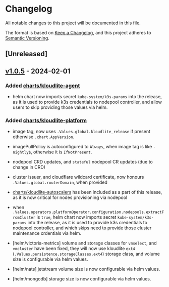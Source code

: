 # Changelog

All notable changes to this project will be documented in this file.

The format is based on [Keep a Changelog](https://keepachangelog.com/en/1.0.0/),
and this project adheres to [Semantic Versioning](https://semver.org/spec/v2.0.0.html).

## [Unreleased]

## [v1.0.5](https://github.com/kloudlite/helm-charts/compare/master...release-1.0.5) - 2024-02-01

### Added [charts/kloudlite-agent]
- helm chart now imports secret `kube-system/k3s-params` into the release, as it is used to provide k3s credentials to nodepool controller, and allow users to skip providing those values via helm.

### Added [charts/kloudlite-platform]

- image tag, now uses `.Values.global.kloudlite_release` if present otherwise `.chart.AppVersion`.
- imagePullPolicy is autoconfigured to `Always`, when image tag is like `-nightly$`, otherwise it is `IfNotPresent`.

- nodepool CRD updates, and `stateful` nodepool CR updates (due to change in CRD)
- cluster issuer, and cloudflare wildcard certificate, now honours `.Values.global.routerDomain`, when provided
- [charts/kloudlite-autoscalers] has been included as a part of this release, as it is now critical for nodes provisioning via nodepool
- when `.Values.operators.platformOperator.configuration.nodepools.extractFromCluster` is `true`, helm chart now imports secret `kube-system/k3s-params` into the release, as it is used to provide k3s credentials to nodepool controller, and which skips need to provide those cluster maintenance crdentials via helm.
- [helm/victoria-metrics] volume and storage classes for `vmselect`, and `vmcluster` have been fixed, they will now use kloudlite `ext4` (`.Values.persistence.storageClasses.ext4`) storage class, and volume size is configurable via helm values.
- [helm/nats] jetstream volume size is now configurable via helm values.
- [helm/mongodb] storage size is now configurable via helm values.

[charts/kloudlite-agent]: ./charts/kloudlite-agent
[charts/kloudlite-platform]: ./charts/kloudlite-platform
[charts/kloudlite-autoscalers]: ./charts/kloudlite-autoscalers
[crds]: ./crds
